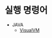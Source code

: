 # 실행 명령어
* JAVA
    - [VisualVM](https://github.com/dongverine/document/blob/master/doc/JAVA_VisualVM.md)
